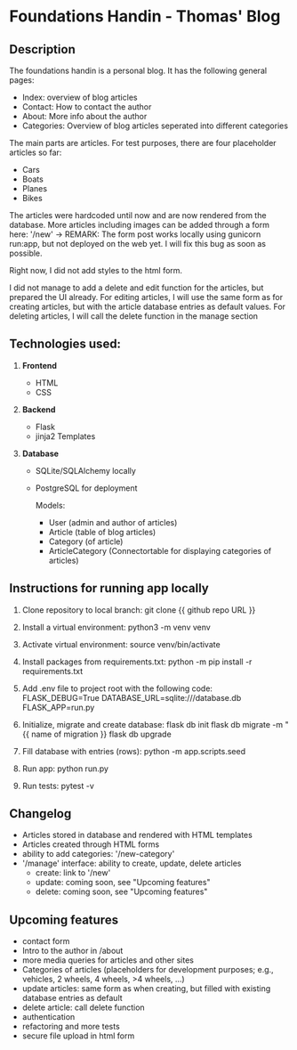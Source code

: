 # Foundations Handin - Thomas' Blog

## Description
The foundations handin is a personal blog. It has the following general pages:
- Index: overview of blog articles
- Contact: How to contact the author
- About: More info about the author
- Categories: Overview of blog articles seperated into different categories

The main parts are articles. For test purposes, there are four placeholder articles so far:
- Cars
- Boats
- Planes
- Bikes

The articles were hardcoded until now and are now rendered from the database. More articles including images can be added through a form here: '/new'
 -> REMARK: The form post works locally using gunicorn run:app, but not deployed on the web yet. I will fix this bug as soon as possible.

Right now, I did not add styles to the html form.

I did not manage to add a delete and edit function for the articles, but prepared the UI already. For editing articles, I will use the same form as for creating articles, but with the article database entries as default values.
For deleting articles, I will call the delete function in the manage section

## Technologies used:
1. **Frontend**
    - HTML
    - CSS

2. **Backend**
    - Flask
    - jinja2 Templates

3. **Database**
    - SQLite/SQLAlchemy locally
    - PostgreSQL for deployment
        
        Models: 
        - User (admin and author of articles)
        - Article (table of blog articles)
        - Category (of article)
        - ArticleCategory (Connectortable for displaying categories of articles)

## Instructions for running app locally
1. Clone repository to local branch: 
    git clone {{ github repo URL }}
2. Install a virtual environment: 
    python3 -m venv venv
3. Activate virtual environment: 
    source venv/bin/activate
4. Install packages from requirements.txt: 
    python -m pip install -r requirements.txt
5. Add .env file to project root with the following code:
    FLASK_DEBUG=True
    DATABASE_URL=sqlite:///database.db
    FLASK_APP=run.py
6. Initialize, migrate and create database:
    flask db init
    flask db migrate -m "{{ name of migration }}
    flask db upgrade
7. Fill database with entries (rows):
    python -m app.scripts.seed
8. Run app:
    python run.py

0. Run tests:
    pytest -v

## Changelog
- Articles stored in database and rendered with HTML templates
- Articles created through HTML forms
- ability to add categories: '/new-category'
- '/manage' interface: ability to create, update, delete articles
    - create: link to '/new'
    - update: coming soon, see "Upcoming features"
    - delete: coming soon, see "Upcoming features"


## Upcoming features
- contact form
- Intro to the author in /about
- more media queries for articles and other sites
- Categories of articles (placeholders for development purposes; e.g., vehicles, 2 wheels, 4 wheels, >4 wheels, ...)
- update articles: same form as when creating, but filled with existing database entries as default
- delete article: call delete function 
- authentication
- refactoring and more tests
- secure file upload in html form